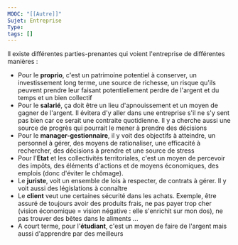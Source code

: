```yaml
---
MOOC: "[[Autre]]"
Sujet: Entreprise
Type: 
tags: []
---
```

Il existe différentes parties-prenantes qui voient l'entreprise de différentes manières :
- Pour le **proprio**, c'est un patrimoine potentiel à conserver, un investissement long terme, une source de richesse, un risque qu'ils peuvent prendre leur faisant potentiellement perdre de l'argent et du temps et un bien collectif
- Pour le **salarié**, ça doit être un lieu d'apnouissement et un moyen de gagner de l'argent. Il évitera d'y aller dans une entreprise s'il ne s'y sent pas bien car ce serait une contraite quotidienne. Il y a cherche aussi une source de progrès qui pourrait le mener à prendre des décisions
- Pour le **manager-gestionnaire**, il y voit des objectifs à atteindre, un personnel à gérer, des moyens de rationaliser, une efficacité à rechercher, des décisions à prendre et une source de stress
- Pour l'**Etat** et les collectivités territoriales, c'est un moyen de percevoir des impôts, des éléments d'actions et de moyens économiques, des emplois (donc d'éviter le chômage).
- Le **juriste**, voit un ensemble de lois à respecter, de contrats à gérer. Il y voit aussi des législations à connaître
- Le **client** veut une certaines sécurité dans les achats. Exemple, être assuré de toujours avoir des produits frais, ne pas payer trop cher (vision économique = vision négative : elle s'enrichit sur mon dos), ne pas trouver des bêtes dans le aliments ...
- A court terme, pour l'**étudiant**, c'est un moyen de faire de l'argent mais aussi d'apprendre par des meilleurs